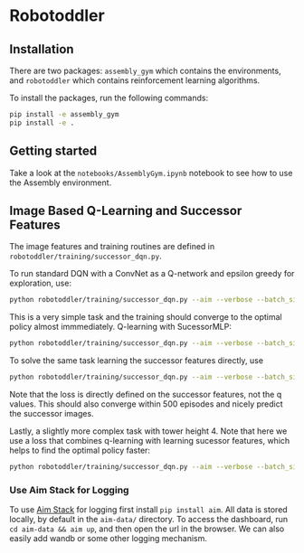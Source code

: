 # Robotoddler

## Installation

There are two packages: `assembly_gym` which contains the environments, 
and `robotoddler` which contains reinforcement learning algorithms.

To install the packages, run the following commands:

```bash
pip install -e assembly_gym
pip install -e .
```

## Getting started

Take a look at the `notebooks/AssemblyGym.ipynb` notebook to see how to use the Assembly environment.



## Image Based Q-Learning and Successor Features

The image features and training routines are defined in `robotoddler/training/successor_dqn.py`. 

To run standard DQN with a ConvNet as a Q-network and epsilon greedy for exploration, use:

```bash
python robotoddler/training/successor_dqn.py --aim --verbose --batch_size=32 --num_training_steps=25 --evaluate_every=10 --num_episodes=200 --device=cuda --learning_rate=0.0001 --tau=0.01 --gamma=0.95 --seed=2 --tower_height=2 --loss_function=mse_q_values --model=ConvNet
```
This is a very simple task and the training should converge to the optimal policy almost immmediately. Q-learning with SucessorMLP:
```bash
python robotoddler/training/successor_dqn.py --aim --verbose --batch_size=32 --num_training_steps=25 --evaluate_every=10 --num_episodes=200 --device=cuda --learning_rate=0.0001 --tau=0.01 --gamma=0.95 --seed=2 --tower_height=2 --log_images --loss_function=mse_q_values --model=SuccessorMLP
```



To solve the same task learning the successor features directly, use

```bash
python robotoddler/training/successor_dqn.py --aim --verbose --batch_size=32 --num_training_steps=25 --evaluate_every=10 --num_episodes=500 --device=cuda --learning_rate=0.0001 --tau=0.01 --gamma=0.95 --seed=2 --tower_height=2 --log_images --loss_function=mse_block_features --model=SuccessorMLP
```

Note that the loss is directly defined on the successor features, not the q values. This should also converge within 500 episodes and nicely predict the successor images.

Lastly, a slightly more complex task with tower height 4. Note that here we use a loss that combines q-learning with learning sucessor features, which helps to find the optimal policy faster:

```bash
python robotoddler/training/successor_dqn.py --aim --verbose --batch_size=32 --num_training_steps=25 --evaluate_every=10 --num_episodes=2000 --device=cuda --learning_rate=0.0001 --tau=0.01 --gamma=0.95 --seed=2 --tower_height=4 --log_images --max_steps=15 --loss_function=mse_q_values+mse_block_features --model=SuccessorMLP
```

### Use Aim Stack for Logging

To use [Aim Stack](https://aimstack.io) for logging first install `pip install aim`. All data is stored locally, by default in the `aim-data/` directory. 
To access the dashboard, run `cd aim-data && aim up`, and then open the url in the browser. We can also easily add wandb or some other logging mechanism.